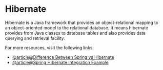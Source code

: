 # Hibernate

Hibernate is a Java framework that provides an object-relational mapping to an object-oriented model to the relational database. It means hibernate provides from Java classes to database tables and also provides data querying and retrieval facility.

For more resources, visit the following links:

- [@article@Difference Between Spring vs Hibernate](https://www.educba.com/spring-vs-hibernate/)
- [@article@Spring Hibernate Integration Example](https://www.digitalocean.com/community/tutorials/spring-hibernate-integration-example-tutorial)
